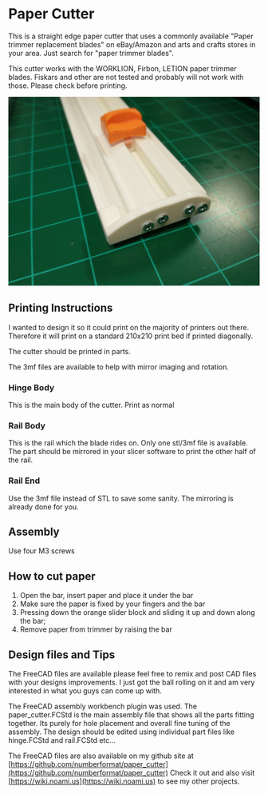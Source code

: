 # Paper Cutter

This is a straight edge paper cutter that uses a commonly available "Paper trimmer replacement blades" on eBay/Amazon and arts and crafts stores in your area. Just search for "paper trimmer blades".

This cutter works with the WORKLION, Firbon, LETION paper trimmer blades. Fiskars and other are not tested and probably will not work with those. Please check before printing.

![](images/main_view.jpg)

## Printing Instructions

I wanted to design it so it could print on the majority of printers out there. Therefore it will print on a standard 210x210 print bed if printed diagonally.

The cutter should be printed in parts.

The 3mf files are available to help with mirror imaging and rotation.

### Hinge Body

This is the main body of the cutter. Print as normal

### Rail Body

This is the rail which the blade rides on. Only one stl/3mf file is available. The part should be mirrored in your slicer software to print the other half of the rail.

### Rail End

Use the 3mf file instead of STL to save some sanity. The mirroring is already done for you.

## Assembly

Use four M3 screws

## How to cut paper

1. Open the bar, insert paper and place it under the bar
2. Make sure the paper is fixed by your fingers and the bar
3. Pressing down the orange slider block and sliding it up and down along the bar;
4. Remove paper from trimmer by raising the bar

## Design files and Tips

The FreeCAD files are available please feel free to remix and post CAD files with your designs improvements. I just got the ball rolling on it and am very interested in what you guys can come up with.

The FreeCAD assembly workbench plugin was used. The paper_cutter.FCStd is the main assembly file that shows all the parts fitting together. Its purely for hole placement and overall fine tuning of the assembly. The design should be edited using individual part files like hinge.FCStd and rail.FCStd etc...

The FreeCAD files are also available on my github site at [https://github.com/numberformat/paper_cutter](https://github.com/numberformat/paper_cutter) Check it out and also visit [https://wiki.noami.us](https://wiki.noami.us) to see my other projects.
